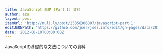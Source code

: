 ```yaml
---
title: JavaScript 基礎 (Part 1) 資料
author: azu
layout: post
itemUrl: 'http://null.ly/post/25358306007/javascript-part-1'
editJSONPath: 'https://github.com/jser/jser.info/edit/gh-pages/data/2012/06/index.json'
date: '2012-06-10T00:00:00Z'
---
```

JavaScriptの基礎的な文法についての資料
